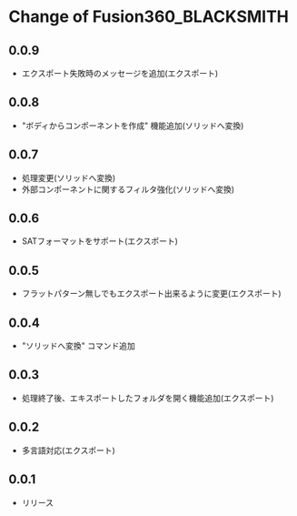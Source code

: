 # Change of Fusion360_BLACKSMITH


## 0.0.9
+ エクスポート失敗時のメッセージを追加(エクスポート)

## 0.0.8
+ "ボディからコンポーネントを作成" 機能追加(ソリッドへ変換)

## 0.0.7
+ 処理変更(ソリッドへ変換)
+ 外部コンポーネントに関するフィルタ強化(ソリッドへ変換)

## 0.0.6
+ SATフォーマットをサポート(エクスポート)

## 0.0.5
+ フラットパターン無しでもエクスポート出来るように変更(エクスポート)

## 0.0.4
+ "ソリッドへ変換" コマンド追加

## 0.0.3
+ 処理終了後、エキスポートしたフォルダを開く機能追加(エクスポート)

## 0.0.2
+ 多言語対応(エクスポート)

## 0.0.1
+ リリース